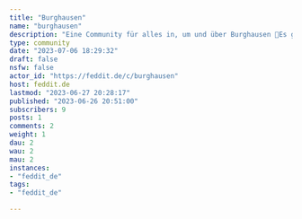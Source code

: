```yaml
---
title: "Burghausen" 
name: "burghausen"
description: "Eine Community für alles in, um und über Burghausen 🏰Es gelten die Regeln von  [feddit.de](https://feddit.de/)!"
type: community
date: "2023-07-06 18:29:32"
draft: false
nsfw: false
actor_id: "https://feddit.de/c/burghausen"
host: feddit.de
lastmod: "2023-06-27 20:28:17"
published: "2023-06-26 20:51:00"
subscribers: 9
posts: 1
comments: 2
weight: 1
dau: 2
wau: 2
mau: 2
instances:
- "feddit_de"
tags: 
- "feddit_de"

---
```

